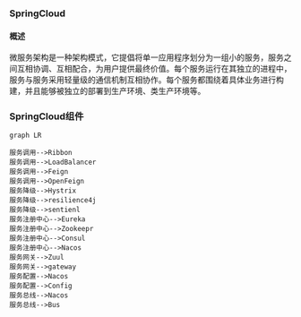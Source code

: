### SpringCloud
#### 概述
微服务架构是一种架构模式，它提倡将单一应用程序划分为一组小的服务，服务之间互相协调、互相配合，为用户提供最终价值。每个服务运行在其独立的进程中，服务与服务采用轻量级的通信机制互相协作。每个服务都围绕着具体业务进行构建，并且能够被独立的部署到生产环境、类生产环境等。

### SpringCloud组件

```
graph LR

服务调用-->Ribbon
服务调用-->LoadBalancer
服务调用-->Feign
服务调用-->OpenFeign
服务降级-->Hystrix
服务降级-->resilience4j
服务降级-->sentienl
服务注册中心-->Eureka
服务注册中心-->Zookeepr
服务注册中心-->Consul
服务注册中心-->Nacos
服务网关-->Zuul
服务网关-->gateway
服务配置-->Nacos
服务配置-->Config
服务总线-->Nacos
服务总线-->Bus
```
